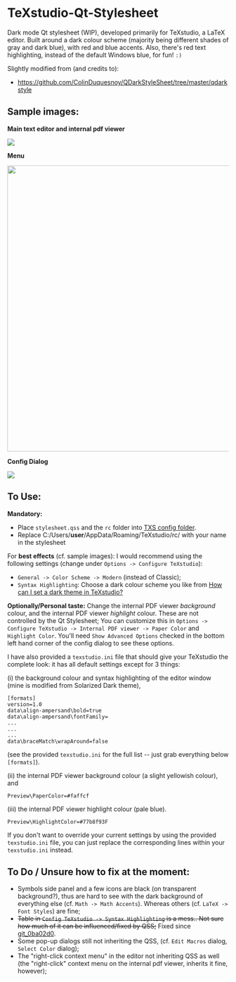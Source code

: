 # TeXstudio-Qt-Stylesheet
Dark mode Qt stylesheet (WIP), developed primarily for TeXstudio, a LaTeX editor. Built around a dark colour scheme (majority being different shades of gray and dark blue), with red and blue accents. Also, there's red text highlighting, instead of the default Windows blue, for fun! `:)`

Slightly modified from (and credits to):
- https://github.com/ColinDuquesnoy/QDarkStyleSheet/tree/master/qdarkstyle

## Sample images:

**Main text editor and internal pdf viewer**

<img src=https://github.com/thatlittleboy/TeXstudio-Qt-Stylesheet/blob/master/sample%20imgs/editor%20and%20pdf%20viewer.png>

**Menu**

<img src=https://github.com/thatlittleboy/TeXstudio-Qt-Stylesheet/blob/master/sample%20imgs/menu.png width=650px>

**Config Dialog**

<img src=https://github.com/thatlittleboy/TeXstudio-Qt-Stylesheet/blob/master/sample%20imgs/config%20menu.png>

<!--
<table style="width:100%">
  <tr>
    <th colspan=2>Containers (no tabs) and Buttons</th>
  </tr>
  <tr>
    <td><img src="./screenshots/qdarkstyle_containers_buttons.png"/></td>
    <td><img src="./screenshots/no_dark_containers_buttons.png"/></td>
  </tr>
  <tr>
    <th colspan=2>Containers (tabs) and Displays</th>
  </tr>
  <tr>
    <td><img src="./screenshots/qdarkstyle_containers_tabs_displays.png"/></td>
    <td><img src="./screenshots/no_dark_containers_tabs_displays.png"/></td>
  </tr>
  <tr>
    <th colspan=2>Widgets and Inputs (with fields)</th>
  </tr>
  <tr>
    <td><img src="./screenshots/qdarkstyle_widgets_inputs_fields.png"/></td>
    <td><img src="./screenshots/no_dark_widgets_inputs_fields.png"/></td>
  </tr>
  <tr>
    <th colspan=2>Views and Inputs (without fields)</th>
  </tr>
  <tr>
    <td><img src="./screenshots/qdarkstyle_views_inputs_no_fields.png"/></td>
    <td><img src="./screenshots/no_dark_views_inputs_no_fields.png"/></td>
  </tr>
</table>
-->


## To Use:
**Mandatory:**
- Place `stylesheet.qss` and the `rc` folder into [TXS config folder](https://github.com/texstudio-org/texstudio/wiki/Frequently-Asked-Questions#where-are-the-settings-stored).
- Replace C:/Users/**user**/AppData/Roaming/TeXstudio/rc/ with your name in the stylesheet

For **best effects** (cf. sample images): I would recommend using the following settings (change under `Options -> Configure TeXstudio`):
- `General -> Color Scheme -> Modern` (instead of Classic);
- `Syntax Highlighting`: Choose a dark colour scheme you like from [How can I set a dark theme in TeXstudio?](https://tex.stackexchange.com/q/108315)

**Optionally/Personal taste:** Change the internal PDF viewer _background_ colour, and the internal PDF viewer _highlight_ colour. These are not controlled by the Qt Stylesheet; You can customize this in `Options -> Configure TeXstudio -> Internal PDF viewer -> Paper Color` and `Highlight Color`. You'll need `Show Advanced Options` checked in the bottom left hand corner of the config dialog to see these options.

I have also provided a `texstudio.ini` file that should give your TeXstudio the complete look: it has all default settings except for 3 things:

(i) the background colour and syntax highlighting of the editor window (mine is modified from Solarized Dark theme),
```
[formats]
version=1.0
data\align-ampersand\bold=true
data\align-ampersand\fontFamily=
...
...
...
data\braceMatch\wrapAround=false
```
(see the provided `texstudio.ini` for the full list -- just grab everything below `[formats]`).

(ii) the internal PDF viewer background colour (a slight yellowish colour), and

```
Preview\PaperColor=#faffcf
```

(iii) the internal PDF viewer highlight colour (pale blue).
```
Preview\HighlightColor=#77b8f93F
```

If you don't want to override your current settings by using the provided `texstudio.ini` file, you can just replace the corresponding lines within your `texstudio.ini` instead.

## To Do / Unsure how to fix at the moment:
- Symbols side panel and a few icons are black (on transparent background?), thus are hard to see with the dark background of everything else (cf. `Math -> Math Accents`). Whereas others (cf. `LaTeX -> Font Styles`) are fine;
- <s>Table in `Config TeXstudio -> Syntax Highlighting` is a mess.. Not sure how much of it can be influenced/fixed by QSS;</s> Fixed since [git_0ba02d0](https://github.com/texstudio-org/texstudio/commit/0ba02d0250a6ffb1a9302966ff8820194e17d336).
- Some pop-up dialogs still not inheriting the QSS, (cf. `Edit Macros` dialog, `Select Color` dialog);
- The "right-click context menu" in the editor not inheriting QSS as well (the "right-click" context menu on the internal pdf viewer, inherits it fine, however);
